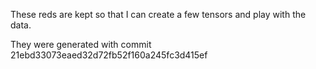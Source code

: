 These reds are kept so that I can create a few tensors and play with the data.

They were generated with commit 21ebd33073eaed32d72fb52f160a245fc3d415ef
